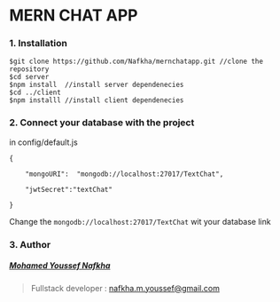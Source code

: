 # MERN CHAT APP

 ### 1.  Installation
 

    $git clone https://github.com/Nafkha/mernchatapp.git //clone the repository
	$cd server
	$npm install  //install server dependenecies 
	$cd ../client
	$npm installl //install client dependenecies
### 2. Connect your database with the project
in config/default.js

    {

		"mongoURI":  "mongodb://localhost:27017/TextChat",

		"jwtSecret":"textChat"

	}
Change the `mongodb://localhost:27017/TextChat` wit your database link
### 3. Author
##### [Mohamed Youssef Nafkha](https://www.facebook.com/Nafkhadortmunder)
> Fullstack developer : nafkha.m.youssef@gmail.com